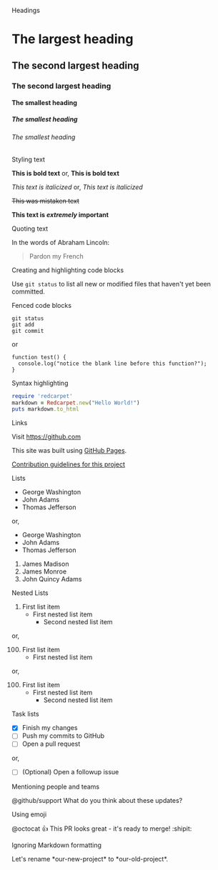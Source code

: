 Headings
# The largest heading
## The second largest heading
### The second largest heading
#### The smallest heading
##### The smallest heading
###### The smallest heading

Styling text

**This is bold text** or, __This is bold text__

*This text is italicized* or, _This text is italicized_

~~This was mistaken text~~

**This text is _extremely_ important**

Quoting text

In the words of Abraham Lincoln:

> Pardon my French

Creating and highlighting code blocks

Use `git status` to list all new or modified files that haven't yet been committed.

Fenced code blocks
```
git status
git add
git commit
```

or

```
function test() {
  console.log("notice the blank line before this function?");
}
```

Syntax highlighting
```ruby
require 'redcarpet'
markdown = Redcarpet.new("Hello World!")
puts markdown.to_html
```

Links

Visit https://github.com

This site was built using [GitHub Pages](https://pages.github.com/).

[Contribution guidelines for this project](docs/CONTRIBUTING.md)

Lists

- George Washington
- John Adams
- Thomas Jefferson

or,

- George Washington
- John Adams
- Thomas Jefferson

1. James Madison
2. James Monroe
3. John Quincy Adams

Nested Lists

1. First list item
   - First nested list item
     - Second nested list item

or,

100. First list item
     - First nested list item

or,

100. First list item
     - First nested list item
       - Second nested list item

Task lists

- [x] Finish my changes
- [ ] Push my commits to GitHub
- [ ] Open a pull request

or,

- [ ] \(Optional) Open a followup issue

Mentioning people and teams

@github/support What do you think about these updates?

Using emoji

@octocat :+1: This PR looks great - it's ready to merge! :shipit:

Ignoring Markdown formatting

Let's rename \*our-new-project\* to \*our-old-project\*.
